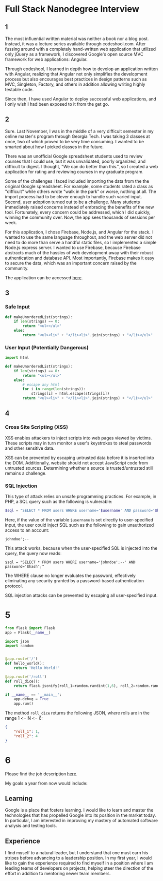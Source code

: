 
# Full Stack Nanodegree Interview

## 1

The most influential written material was neither a book nor a blog post.
Instead, it was a lecture series available through codeshool.com. After fussing
around with a completely hand-written web application that utilized only jQuery
as a framework, I discovered Google's open source MVC framework for web
applications: Angular.

Through codeshool, I learned in depth how to develop an application written with
Angular, realizing that Angular not only simplifies the development process but
also encourages best practices in design patterns such as MVC, Singleton,
Factory, and others in addition allowing writing highly testable code.

Since then, I have used Angular to deploy successful web applications, and I
only wish I had been exposed to it from the get go.

## 2

Sure. Last November, I was in the middle of a very difficult semester in my
online master's program through Georgia Tech. I was taking 3 classes at once,
two of which proved to be very time consuming. I wanted to be smarted about how
I picked classes in the future.

There was an unofficial Google spreadsheet students used to review courses that
I could use, but it was unvalidated, poorly organized, and difficult to digest.
I thought, "We can do better than this.", so I created a web application for
rating and reviewing courses in my graduate program.

Some of the challenges I faced included importing the data from the the original
Google spreadsheet. For example, some students rated a class as "difficult"
while others wrote "walk in the park" or worse, nothing at all. The import
process had to be clever enough to handle such varied input. Second, user
adoption turned out to be a challenge. Many students immediately raised concerns
instead of embracing the benefits of the new tool. Fortunately, every concern
could be addressed, which I did quickly, winning the community over. Now, the
app sees thousands of sessions per week.

For this application, I chose Firebase, Node.js, and Angular for the stack. I
wanted to use the same language throughout, and the web server did not need to
do more than serve a handful static files, so I implemented a simple Node.js
express server. I wanted to use Firebase, because Firebase abstracts much of the
hassles of web development away with their robust authentication and database
API. Most importantly, Firebase makes it easy to secure the data, which was an
important concern raised by the community.

The application can be accessed [here](https://gt-course-surveys.herokuapp.com).

## 3

### Safe Input

```python
def makeUnorderedList(strings):
    if len(strings) == 0:
        return "<ul></ul>"
    else:
        return "<ul><li>" + "</li><li>".join(strings) + "</li></ul>"
```

### User Input (Potentially Dangerous)

```python
import html

def makeUnorderedList(strings):
    if len(strings) == 0:
        return "<ul></ul>"
    else:
        # escape any html
        for i in range(len(strings)):
            strings[i] = html.escape(strings[i])
        return "<ul><li>" + "</li><li>".join(strings) + "</li></ul>"
```

## 4

### Cross Site Scripting (XSS)

XSS enables attackers to inject scripts into web pages viewed by victims. These
scripts may in turn monitor a user's keystrokes to steal passwords and other
sensitive data.

XSS can be prevented by escaping untrusted data before it is inserted into the
DOM. Additionally, website should not accept JavaScript code from untrusted
sources. Determining whether a source is trusted/untrusted still remains a
challenge.

### SQL Injection

This type of attack relies on unsafe programming practices. For example, in PHP,
a SQL query such as the following is vulnerable:

```php
$sql = "SELECT * FROM users WHERE username='$username' AND password='$hash';"
```

Here, if the value of the variable `$username` is set directly to user-specified
input, the user could inject SQL such as the following to gain unauthorized
access to an account:

```
johndoe';--
```

This attack works, because when the user-specified SQL is injected into the
query, the query now reads:

```
$sql = "SELECT * FROM users WHERE username='johndoe';--' AND password='$hash';"
```

The WHERE clause no longer evaluates the password, effectively eliminating any
security granted by a password-based authentication protocol.

SQL injection attacks can be prevented by escaping all user-specified input.

# 5

```python
from flask import Flask
app = Flask(__name__)

import json
import random


@app.route('/')
def hello_world():
    return 'Hello World!'

@app.route('/roll')
def roll_dice():
    return flask.jsonify(roll_1=random.randint(1,6), roll_2=random.randint(1,6))

if __name__ == '__main__':
    app.debug = True
    app.run()
```

The method `roll_dice` returns the following JSON, where rolls are in the range
1 <= N <= 6:

```json
{
    "roll_1": 1,
    "roll_2": 4
}
```

# 6

Please find the job description [here](https://www.google.com/about/careers/search#!t=jo&jid=42165&).

My goals a year from now would include:

## Learning

Google is a place that fosters learning. I would like to learn and master the
technologies that has propelled Google into its position in the market today.
In particular, I am interested in improving my mastery of automated software
analysis and testing tools.

## Experience

I find myself to a natural leader, but I understand that one must earn his
stripes before advancing to a leadership position. In my first year, I would
like to gain the experience required to find myself in a position where I am
leading teams of developers on projects, helping steer the direction of the
effort in addition to mentoring newer team members.
